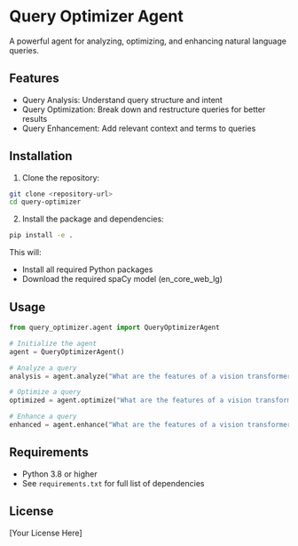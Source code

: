 # Query Optimizer Agent

A powerful agent for analyzing, optimizing, and enhancing natural language queries.

## Features

- Query Analysis: Understand query structure and intent
- Query Optimization: Break down and restructure queries for better results
- Query Enhancement: Add relevant context and terms to queries

## Installation

1. Clone the repository:
```bash
git clone <repository-url>
cd query-optimizer
```

2. Install the package and dependencies:
```bash
pip install -e .
```

This will:
- Install all required Python packages
- Download the required spaCy model (en_core_web_lg)

## Usage

```python
from query_optimizer.agent import QueryOptimizerAgent

# Initialize the agent
agent = QueryOptimizerAgent()

# Analyze a query
analysis = agent.analyze("What are the features of a vision transformer?")

# Optimize a query
optimized = agent.optimize("What are the features of a vision transformer?", analysis)

# Enhance a query
enhanced = agent.enhance("What are the features of a vision transformer?", analysis)
```

## Requirements

- Python 3.8 or higher
- See `requirements.txt` for full list of dependencies

## License

[Your License Here]

